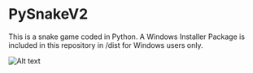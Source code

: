 # PySnakeV2

This is a snake game coded in Python. A Windows Installer Package is included in this repository in /dist for Windows users only. 

![Alt text](http://xteddie.noip.me/img/pysnakeblack.jpg)
